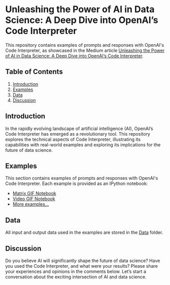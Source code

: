 # Unleashing the Power of AI in Data Science: A Deep Dive into OpenAI’s Code Interpreter

This repository contains examples of prompts and responses with OpenAI's Code Interpreter, as showcased in the Medium article [Unleashing the Power of AI in Data Science: A Deep Dive into OpenAI’s Code Interpreter](https://medium.com/@adri.perse/unleashing-the-power-of-ai-in-data-science-a-deep-dive-into-openais-code-interpreter-edbac26decda).

## Table of Contents
1. [Introduction](#introduction)
2. [Examples](#examples)
3. [Data](#data)
4. [Discussion](#discussion)

## Introduction
In the rapidly evolving landscape of artificial intelligence (AI), OpenAI’s Code Interpreter has emerged as a revolutionary tool. This repository explores the technical aspects of Code Interpreter, illustrating its capabilities with real-world examples and exploring its implications for the future of data science.

## Examples
This section contains examples of prompts and responses with OpenAI's Code Interpreter. Each example is provided as an IPython notebook:

- [Matrix GIF Notebook](Matrix_Gif.ipynb)
- [Video GIF Notebook](Video_gif.ipynb)
- [More examples...](link-to-more-examples)

## Data
All input and output data used in the examples are stored in the [Data](link-to-data-folder) folder.

## Discussion
Do you believe AI will significantly shape the future of data science? Have you used the Code Interpreter, and what were your results? Please share your experiences and opinions in the comments below. Let’s start a conversation about the exciting intersection of AI and data science.
